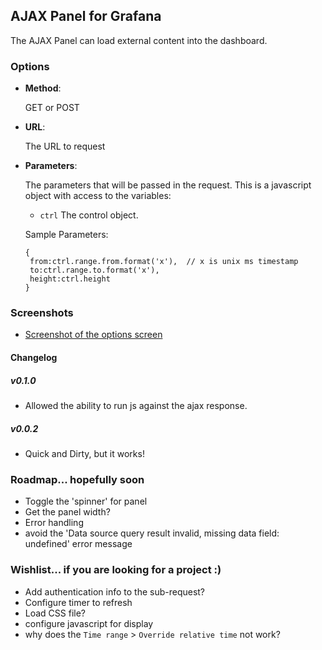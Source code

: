 ## AJAX Panel for Grafana

The AJAX Panel can load external content into the dashboard.


### Options

- **Method**:

  GET or POST

- **URL**:

  The URL to request

- **Parameters**:

  The parameters that will be passed in the request.  This is a javascript object with access to the variables:
  	- `ctrl` The control object.
  
  Sample Parameters:
	```
	{
	 from:ctrl.range.from.format('x'),  // x is unix ms timestamp
	 to:ctrl.range.to.format('x'), 
	 height:ctrl.height
	}
	```


### Screenshots

- [Screenshot of the options screen](https://raw.githubusercontent.com/ryantxu/ajax-panel/master/src/img/screenshot-ajax-options.png)

#### Changelog

##### v0.1.0

- Allowed the ability to run js against the ajax response.

##### v0.0.2

- Quick and Dirty, but it works!



### Roadmap... hopefully soon
 - Toggle the 'spinner' for panel
 - Get the panel width?
 - Error handling
 - avoid the 'Data source query result invalid, missing data field: undefined' error message


### Wishlist... if you are looking for a project :)
 - Add authentication info to the sub-request?
 - Configure timer to refresh
 - Load CSS file?
 - configure javascript for display
 - why does the `Time range` > `Override relative time` not work?
